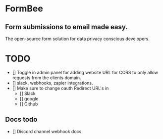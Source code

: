 # FormBee

## Form submissions to email made easy.

The open-source form solution for data privacy conscious developers.

# TODO
- [] Toggle in admin panel for adding website URL for CORS to only allow requests from the clients domain.
- [] slack, webhooks, zapier integrations.
- [] Make sure to change oauth Redirect URL's in
    - [] Slack
    - [] google
    - [] Github


## Docs todo
- [] Discord channel webhook docs.  
